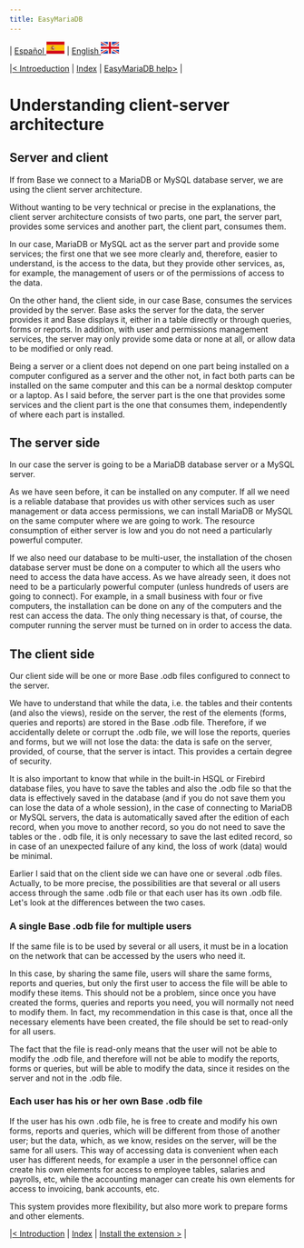 ```yaml
---
title: EasyMariaDB
---
```


| [ Español ](index.md) ![Jekyll](/img/spain.png) | [ English ](EN_index.md) ![Jekyll](/img/england.png)

|[< Introeduction](index.md#introduction) | [Index](EN_index.md) | [EasyMariaDB help>](En_ayuda.md) |

# Understanding client-server architecture

## Server and client

If from Base we connect to a MariaDB or MySQL database server, we are using the client server architecture.

Without wanting to be very technical or precise in the explanations, the client server architecture consists of two parts, one part, the server part, provides some services and another part, the client part, consumes them.

In our case, MariaDB or MySQL act as the server part and provide some services; the first one that we see more clearly and, therefore, easier to understand, is the access to the data, but they provide other services, as, for example, the management of users or of the permissions of access to the data.

On the other hand, the client side, in our case Base, consumes the services provided by the server. Base asks the server for the data, the server provides it and Base displays it, either in a table directly or through queries, forms or reports. In addition, with user and permissions management services, the server may only provide some data or none at all, or allow data to be modified or only read.

Being a server or a client does not depend on one part being installed on a computer configured as a server and the other not, in fact both parts can be installed on the same computer and this can be a normal desktop computer or a laptop. As I said before, the server part is the one that provides some services and the client part is the one that consumes them, independently of where each part is installed.

## The server side

In our case the server is going to be a MariaDB database server or a MySQL server. 

As we have seen before, it can be installed on any computer. If all we need is a reliable database that provides us with other services such as user management or data access permissions, we can install MariaDB or MySQL on the same computer where we are going to work. The resource consumption of either server is low and you do not need a particularly powerful computer.

If we also need our database to be multi-user, the installation of the chosen database server must be done on a computer to which all the users who need to access the data have access. As we have already seen, it does not need to be a particularly powerful computer (unless hundreds of users are going to connect). For example, in a small business with four or five computers, the installation can be done on any of the computers and the rest can access the data. The only thing necessary is that, of course, the computer running the server must be turned on in order to access the data.

## The client side

Our client side will be one or more Base .odb files configured to connect to the server. 

We have to understand that while the data, i.e. the tables and their contents (and also the views), reside on the server, the rest of the elements (forms, queries and reports) are stored in the Base .odb file. Therefore, if we accidentally delete or corrupt the .odb file, we will lose the reports, queries and forms, but we will not lose the data: the data is safe on the server, provided, of course, that the server is intact. This provides a certain degree of security.

It is also important to know that while in the built-in HSQL or Firebird database files, you have to save the tables and also the .odb file so that the data is effectively saved in the database (and if you do not save them you can lose the data of a whole session), in the case of connecting to MariaDB or MySQL servers, the data is automatically saved after the edition of each record, when you move to another record, so you do not need to save the tables or the . odb file, it is only necessary to save the last edited record, so in case of an unexpected failure of any kind, the loss of work (data) would be minimal.

Earlier I said that on the client side we can have one or several .odb files. Actually, to be more precise, the possibilities are that several or all users access through the same .odb file or that each user has its own .odb file. Let's look at the differences between the two cases.

### A single Base .odb file for multiple users

If the same file is to be used by several or all users, it must be in a location on the network that can be accessed by the users who need it.

In this case, by sharing the same file, users will share the same forms, reports and queries, but only the first user to access the file will be able to modify these items. This should not be a problem, since once you have created the forms, queries and reports you need, you will normally not need to modify them. In fact, my recommendation in this case is that, once all the necessary elements have been created, the file should be set to read-only for all users. 

The fact that the file is read-only means that the user will not be able to modify the .odb file, and therefore will not be able to modify the reports, forms or queries, but will be able to modify the data, since it resides on the server and not in the .odb file.

### Each user has his or her own Base .odb file

If the user has his own .odb file, he is free to create and modify his own forms, reports and queries, which will be different from those of another user; but the data, which, as we know, resides on the server, will be the same for all users. This way of accessing data is convenient when each user has different needs, for example a user in the personnel office can create his own elements for access to employee tables, salaries and payrolls, etc, while the accounting manager can create his own elements for access to invoicing, bank accounts, etc.

This system provides more flexibility, but also more work to prepare forms and other elements.

|[< Introduction](EN_index.md#introduction) | [Index](EN_index.md) | [Install the extension >](EN_instalarextension.md) |
